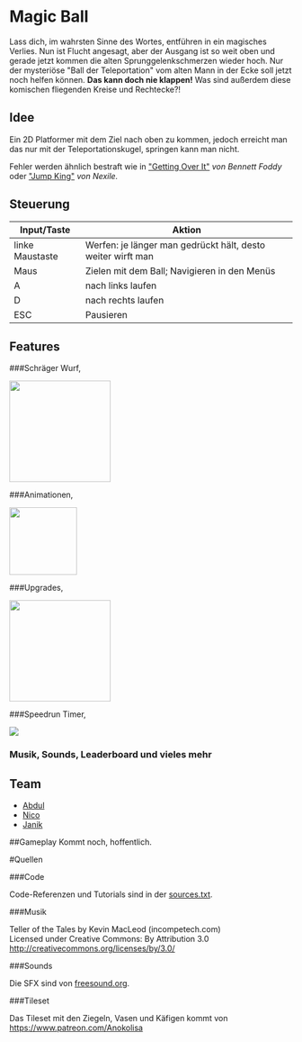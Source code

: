 ﻿# Magic Ball
Lass dich, im wahrsten Sinne des Wortes, entführen in ein magisches Verlies.
Nun ist Flucht angesagt, aber der Ausgang ist so weit oben und gerade jetzt kommen die
alten Sprunggelenkschmerzen wieder hoch. Nur der mysteriöse "Ball der Teleportation"
vom alten Mann in der Ecke soll jetzt noch helfen können. **Das kann doch nie klappen!**
Was sind außerdem diese komischen fliegenden Kreise und Rechtecke?!


## Idee
Ein 2D Platformer mit dem Ziel nach oben zu kommen,
jedoch erreicht man das nur mit der Teleportationskugel, springen kann man nicht.

Fehler werden ähnlich bestraft wie in 
["Getting Over It"](https://store.steampowered.com/app/240720/Getting_Over_It_with_Bennett_Foddy/)
_von Bennett Foddy_ oder 
["Jump King"](https://store.steampowered.com/app/1061090/Jump_King/)
_von Nexile._

## Steuerung
| Input/Taste | Aktion |
| --- | --- |
| linke Maustaste | Werfen: je länger man gedrückt hält, desto weiter wirft man |
| Maus | Zielen mit dem Ball; Navigieren in den Menüs |
| A | nach links laufen |
| D | nach rechts laufen |
| ESC | Pausieren |

## Features

###Schräger Wurf,

<img src="https://i.imgur.com/d5ibUih.gif" height="180"/>

###Animationen,

<img src="https://i.imgur.com/yMmQL2A.gif" height="120"/>

###Upgrades,

<img src="https://i.imgur.com/qBmAt1d.gif" height="180"/>

###Speedrun Timer,

![](https://i.imgur.com/4h1QbXI.png)

### Musik, Sounds, Leaderboard und vieles mehr

## Team
* [Abdul](https://github.com/abdool-bot/)
* [Nico](https://github.com/nico-mania)
* [Janik](https://github.com/kinasch)

##Gameplay
Kommt noch, hoffentlich.

#Quellen

###Code

Code-Referenzen und Tutorials sind in der [sources.txt](https://github.com/kinasch/Jaabni/blob/main/sources.txt).

###Musik

Teller of the Tales by Kevin MacLeod (incompetech.com)  
Licensed under Creative Commons: By Attribution 3.0  
http://creativecommons.org/licenses/by/3.0/

###Sounds

Die SFX sind von [freesound.org](https://freesound.org/).

###Tileset

Das Tileset mit den Ziegeln, Vasen und Käfigen kommt von https://www.patreon.com/Anokolisa
